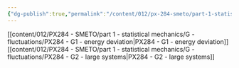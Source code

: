 ```yaml
---
{"dg-publish":true,"permalink":"/content/012/px-284-smeto/part-1-statistical-mechanics/g-fluctuations/g-fluctuations/","noteIcon":"1","created":"2024-12-05T15:43:04.200+00:00","updated":"2025-01-09T15:10:06.938+00:00"}
---
```


[[content/012/PX284 - SMETO/part 1 - statistical mechanics/G - fluctuations/PX284 - G1 - energy deviation\|PX284 - G1 - energy deviation]]
[[content/012/PX284 - SMETO/part 1 - statistical mechanics/G - fluctuations/PX284 - G2 - large systems\|PX284 - G2 - large systems]]